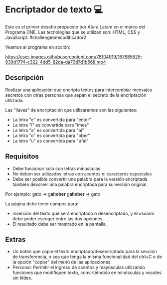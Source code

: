 # Encriptador de texto :computer:
Este es el primer desafío propuesto por Alura Latam en el marco del Programa ONE. Las tecnologías que se utilizan son: HTML, CSS y JavaScript. #challengeonecodificador2

Veamos al programa en acción:

https://user-images.githubusercontent.com/78104919/167885525-939d1774-c322-4dd5-82da-da70d7d1b568.mp4


## Descripción
Realizar una aplicación que encripta textos para intercambiar mensajes secretos con otras personas que sepan el secreto de la encriptación utilizada.

Las "llaves" de encriptación que utilizaremos son las siguientes:

- La letra "e" es convertida para "enter"
- La letra "i" es convertida para "imes"
- La letra "a" es convertida para "ai"
- La letra "o" es convertida para "ober"
- La letra "u" es convertida para "ufat"

## Requisitos
- Debe funcionar solo con letras minúsculas
- No deben ser utilizados letras con acentos ni caracteres especiales
- Debe ser posible convertir una palabra para la versión encriptada también devolver una palabra encriptada para su versión original.

Por ejemplo:
gato  => g**ai**t**ober**
g**ai**t**ober** => gato

La página debe tener campos para:
- inserción del texto que será encriptado o desencriptado, y el usuario debe poder escoger entre las dos opciones.
- El resultado debe ser mostrado en la pantalla.

## Extras
- Un botón que copie el texto encriptado/desencriptado para la sección de transferencia, o sea que tenga la misma funcionalidad del ctrl+C o de la opción "copiar" del menú de las aplicaciones.
- Personal: Permitir el ingreso de acentos y mayúsculas utilizando funciones que modifiquen texto, convirtiéndolo en minúsculas y vocales sin tildes.
